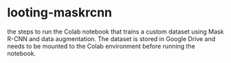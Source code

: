 # looting-maskrcnn
the steps to run the Colab notebook that trains a custom dataset using Mask R-CNN and data augmentation. The dataset is stored in Google Drive and needs to be mounted to the Colab environment before running the notebook.
